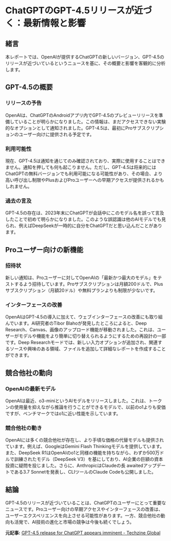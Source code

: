 # ChatGPTのGPT-4.5リリースが近づく：最新情報と影響

## 緒言

本レポートでは、OpenAIが提供するChatGPTの新しいバージョン、GPT-4.5のリリースが近づいているというニュースを基に、その概要と影響を客観的に分析します。

## GPT-4.5の概要

### リリースの予告

OpenAIは、ChatGPTのAndroidアプリ内でGPT-4.5のプレビューリリースを準備していることが明らかになりました。この情報は、まだアクセスできない実験的なオプションとして通知されました。GPT-4.5は、最初にProサブスクリプションのユーザー向けに提供される予定です。

### 利用可能性

現在、GPT-4.5は通知を通じてのみ確認されており、実際に使用することはできません。通知を押しても何も起こりません。ただし、GPT-4.5は将来的にはChatGPTの無料バージョンでも利用可能になる可能性があり、その場合、より高い呼び出し制限やPlusおよびProユーザーへの早期アクセスが提供されるかもしれません。

### 過去の言及

GPT-4.5の存在は、2023年末にChatGPTが会話中にこのモデル名を誤って言及したことで初めて明らかになりました。このような誤認識は他のAIモデルでも見られ、例えばDeepSeekが一時的に自分をChatGPTだと思い込んだことがあります。

## Proユーザー向けの新機能

### 招待状

新しい通知は、Proユーザーに対してOpenAIの「最新かつ最大のモデル」をテストするよう招待しています。Proサブスクリプションは月額200ドルで、Plusサブスクリプション（月額20ドル）や無料プランよりも制限が少ないです。

### インターフェースの改善

OpenAIはGPT-4.5の導入に加えて、ウェブインターフェースの改善にも取り組んでいます。AI研究者のTibor Blahoが発見したところによると、Deep Research、Canvas、画像のアップロード機能が移動されました。これは、ユーザーがモデルや機能をより簡単に切り替えられるようにするための再設計の一部です。Deep Researchモードでは、新しい入力オプションが追加され、関連するソースや興味のある領域、ファイルを追加して詳細なレポートを作成することができます。

## 競合他社の動向

### OpenAIの最新モデル

OpenAIは最近、o3-miniというAIモデルをリリースしました。これは、トークンの使用量を抑えながら推論を行うことができるモデルで、以前のo1よりも安価ですが、ベンチマークではo1に近い性能を示しています。

### 競合他社の動き

OpenAIには多くの競合他社が存在し、より手頃な価格の代替モデルも提供されています。例えば、GoogleはGemini Flash Thinkingモデルを提供しています。また、DeepSeek R1はOpenAIのo1と同様の機能を持ちながら、わずか500万ドルで訓練されたモデル（DeepSeek V3）を基にしており、AI企業の巨額の資本投資に疑問を投じました。さらに、AnthropicはClaudeの長 awaitedアップデートである3.7 Sonnetを発表し、CLIツールのClaude Codeも公開しました。

## 結論

GPT-4.5のリリースが近づいていることは、ChatGPTのユーザーにとって重要なニュースです。Proユーザー向けの早期アクセスやインターフェースの改善は、ユーザーエクスペリエンスを向上させる可能性があります。一方、競合他社の動向も活発で、AI技術の進化と市場の競争は今後も続くでしょう。

**元記事:** [GPT-4.5 release for ChatGPT appears imminent - Techzine Global](https://www.techzine.eu/news/applications/129093/gpt-4-5-release-for-chatgpt-appears-imminent/)